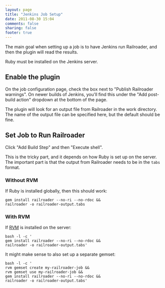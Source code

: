 ```yaml
---
layout: page
title: "Jenkins Job Setup"
date: 2011-08-30 15:04
comments: false
sharing: false
footer: true
---
```


The main goal when setting up a job is to have Jenkins run Railroader, and then the plugin will read the results.

Ruby must be installed on the Jenkins server.

## Enable the plugin

On the job configuration page, check the box next to "Publish Railroader warnings". On newer builds of Jenkins, you'll find this under the "Add post-build action" dropdown at the bottom of the page.

The plugin will look for an output file from Railroader in the work directory. The name of the output file can be specified here, but the default should be fine.

## Set Job to Run Railroader

Click "Add Build Step" and then "Execute shell".

This is the tricky part, and it depends on how Ruby is set up on the server. The important part is that the output from Railroader needs to be in the `tabs` format.

### Without RVM

If Ruby is installed globally, then this should work:

    gem install railroader --no-ri --no-rdoc &&    
    railroader -o railroader-output.tabs

### With RVM

If [RVM](http://beginrescueend.com/) is installed on the server:

    bash -l -c '
    gem install railroader --no-ri --no-rdoc &&
    railroader -o railroader-output.tabs'

It might make sense to also set up a separate gemset:

    bash -l -c '
    rvm gemset create my-railroader-job &&
    rvm gemset use my-railroader-job &&
    gem install railroader --no-ri --no-rdoc &&
    railroader -o railroader-output.tabs'
